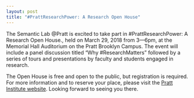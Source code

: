 ```yaml
---
layout: post
title: "#PrattResearchPower: A Research Open House"
---
```



The Semantic Lab @Pratt is excited to take part in #PrattResearchPower: A Research Open House., held on March 29, 2018 from 3—6pm, at the Memorial Hall Auditorium on the Pratt Brooklyn Campus. The event will include a panel discussion titled “Why #ResearchMatters” followed by a series of tours and presentations by faculty and students engaged in research. 

The Open House is free and open to the public, but registration is required. For more information and to reserve your place, please visit the [Pratt Institute website](https://www.pratt.edu/the-institute/administration-resources/office-of-the-provost/centers-and-academic-partnerships/prattresearchpower-a-research-open-house/). Looking forward to seeing you there. 
